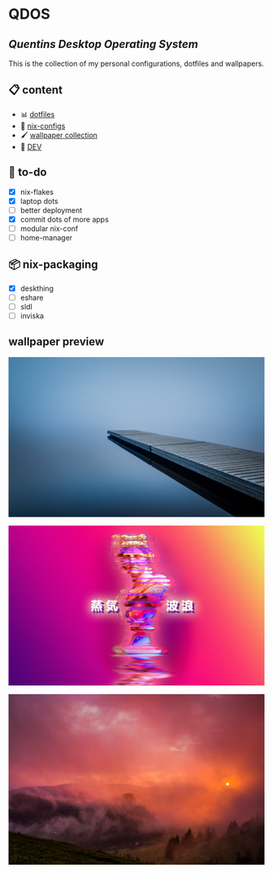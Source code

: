 # QDOS
## *Quentins Desktop Operating System*  

This is the collection of my personal configurations, dotfiles and wallpapers.

## 📋 content
- 📊 [dotfiles](dotfiles)
- 🧭 [nix-configs](nix-config)
- 🖌️ [wallpaper collection](wallpaper)
- 🛜 [DEV](DEV)

## 📑 to-do
- [x] nix-flakes
- [x] laptop dots
- [ ] better deployment
- [x] commit dots of more apps
- [ ] modular nix-conf
- [ ] home-manager  

## 📦 nix-packaging
- [x] deskthing
- [ ] eshare
- [ ] sldl
- [ ] inviska 

## wallpaper preview
![0026](wallpaper/horizontal/0026.jpg?raw=true "0026")

![0103](wallpaper/horizontal/0103.jpg?raw=true "0103")

![0068](wallpaper/horizontal/0068.jpg?raw=true "0068")
